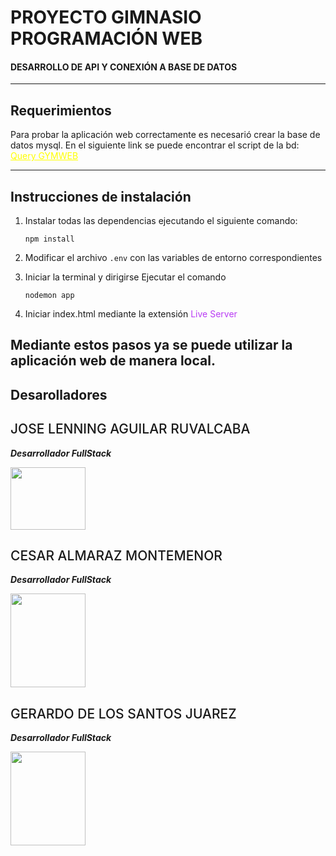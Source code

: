 # PROYECTO GIMNASIO PROGRAMACIÓN WEB

#### DESARROLLO DE API Y CONEXIÓN A BASE DE DATOS

---

## Requerimientos

Para probar la aplicación web correctamente es necesarió crear la base de datos mysql. En el siguiente link se puede encontrar el script de la bd: <a href="https://gist.github.com/GerardoDLSJ/10af878a32e754b4dd4ee69e4b9a9358" style="color:yellow;">Query GYMWEB</a>

---

## Instrucciones de instalación


1. Instalar todas las dependencias ejecutando el siguiente comando:
   ```
   npm install
   ```
2. Modificar el archivo `.env` con las variables de entorno correspondientes

3. Iniciar la terminal y dirigirse Ejecutar el comando
   ```
   nodemon app
   ```
  
4. Iniciar index.html mediante la extensión <span style="color: #B93BF4;">Live Server</span>

Mediante estos pasos ya se puede utilizar la aplicación web de manera local.
---
## Desarolladores

<h2 style="font-weight: 500">JOSE LENNING AGUILAR RUVALCABA</h2>

**_Desarrollador FullStack_**

<img src="https://scontent.ftrc1-1.fna.fbcdn.net/v/t1.6435-9/96565621_236442624352247_1514239871810535424_n.jpg?_nc_cat=110&ccb=1-7&_nc_sid=174925&_nc_ohc=B7uFyrruxEYAX8apaVE&_nc_ht=scontent.ftrc1-1.fna&oh=00_AfAlr6QGIWtSODrm0baghNFLR5e9XCJQpVRCkkTKhe9dbw&oe=649F424F" style="width: 120px; height: 100px" />


<h2 style="font-weight: 500">CESAR ALMARAZ MONTEMENOR</h2>

**_Desarrollador FullStack_**

<img src="https://s.yimg.com/ny/api/res/1.2/vxkqLTRZMv1LOzCQHEk86g--/YXBwaWQ9aGlnaGxhbmRlcjt3PTEyMDA7aD0xODAw/https://media.zenfs.com/es/eluniversal.com.mx/bda22d216a63b2f4a838df1a11b8468f" style="width: 120px; height: 150px" />



<h2 style="font-weight: 500">GERARDO DE LOS SANTOS JUAREZ</h2>

**_Desarrollador FullStack_**

<img src="https://pbs.twimg.com/media/EkADEZKWsAAXFfJ?format=jpg&name=900x900" style="width: 120px; height: 150px" />
